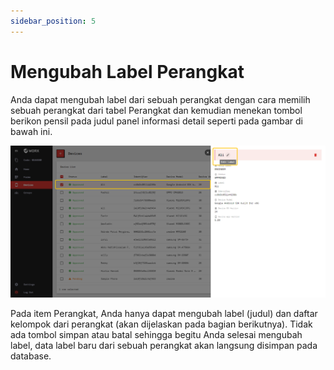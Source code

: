 ```yaml
---
sidebar_position: 5
---
```


# Mengubah Label Perangkat

Anda dapat mengubah label dari sebuah perangkat dengan cara memilih sebuah perangkat dari tabel Perangkat dan kemudian menekan tombol berikon pensil pada judul panel informasi detail seperti pada gambar di bawah ini.

![](/img/screenshots/website-application-usage/devices/changing-device-label/changing-device-label-1.png)

Pada item Perangkat, Anda hanya dapat mengubah label (judul) dan daftar kelompok dari perangkat (akan dijelaskan pada bagian berikutnya). Tidak ada tombol simpan atau batal sehingga begitu Anda selesai mengubah label, data label baru dari sebuah perangkat akan langsung disimpan pada database.